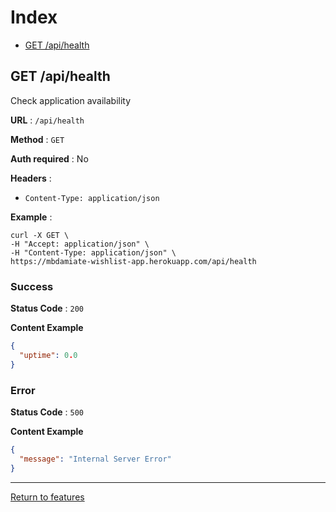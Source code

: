 # Index

  - [GET /api/health](#get-apihealth)

## GET /api/health
Check application availability

**URL** : `/api/health`

**Method** : `GET`

**Auth required** : No

**Headers** : 
  - `Content-Type: application/json` 

**Example** :
  ```
  curl -X GET \
  -H "Accept: application/json" \
  -H "Content-Type: application/json" \
  https://mbdamiate-wishlist-app.herokuapp.com/api/health
  ```

### Success

**Status Code** : `200`

**Content Example**
  ``` json
  {
    "uptime": 0.0
  }
  ```

### Error

**Status Code** : `500`

**Content Example**
  ``` json
  {
    "message": "Internal Server Error"
  }
  ```

---

[Return to features](../../../README.md#features)
